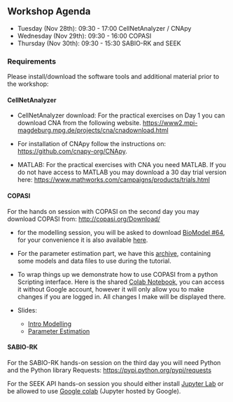 
## Workshop Agenda

* Tuesday (Nov 28th): 09:30 - 17:00 CellNetAnalyzer / CNApy
* Wednesday (Nov 29th): 09:30 - 16:00 COPASI
* Thursday (Nov 30th): 09:30 - 15:30 SABIO-RK and SEEK


### Requirements

Please install/download the software tools and additional material prior to the workshop:

#### CellNetAnalyzer

- CellNetAnalyzer download: For the practical exercises on Day 1 you can download CNA from the following website.
<https://www2.mpi-magdeburg.mpg.de/projects/cna/cnadownload.html>

- For installation of CNApy follow the instructions on: <https://github.com/cnapy-org/CNApy>.


- MATLAB: For the practical exercises with CNA you need MATLAB.
If you do not have access to MATLAB you may download a
30 day trial version here:
<https://www.mathworks.com/campaigns/products/trials.html>


#### COPASI

For the hands on session with COPASI on the second day you may download COPASI from: <http://copasi.org/Download/>


 * for the modelling session, you will be asked to download 
   [BioModel #64](https://www.ebi.ac.uk/biomodels/BIOMD0000000064), for your convenience it is also available [here](BIOMD0000000064_url.xml). 
 * For the parameter estimation part, we have this [archive](2023-11-28_-_Copasi_PE.zip), containing some models and data files to use during the tutorial.
 * To wrap things up we demonstrate how to use COPASI from a python
   Scripting interface. Here is the shared 
   [Colab Notebook](https://colab.research.google.com/drive/1ucqF-WiZK6S8khGU90Zp1tXLTUFqc50U?usp=sharing), you 
   can access it without Google account, however it will only allow 
   you to make changes if you are logged in. All changes I make will 
   be displayed there. 

* Slides: 
  * [Intro Modelling](denbi_sysbio_block1-4.pdf) 
  * [Parameter Estimation](2023-11-27_-_ParameterEstimation.pdf)
  
 

#### SABIO-RK
For the SABIO-RK hands-on session on the third day you will need Python and the Python library Requests: <https://pypi.python.org/pypi/requests>

For the SEEK API hands-on session you should either install [Jupyter Lab](https://jupyter.org/install) or be allowed to use [Google colab](https://colab.research.google.com/) (Jupyter hosted by Google).
